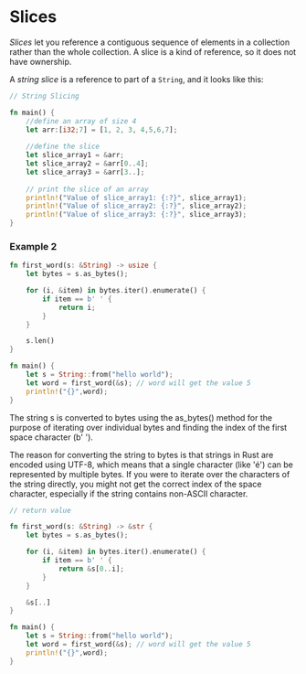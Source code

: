 # Slices

_Slices_ let you reference a contiguous sequence of elements in a collection rather than the whole collection. A slice is a kind of reference, so it does not have ownership.

A _string slice_ is a reference to part of a `String`, and it looks like this:

```rust
// String Slicing

fn main() {
    //define an array of size 4
    let arr:[i32;7] = [1, 2, 3, 4,5,6,7]; 
    
    //define the slice
    let slice_array1 = &arr;
    let slice_array2 = &arr[0..4];
    let slice_array3 = &arr[3..];
    
    // print the slice of an array
    println!("Value of slice_array1: {:?}", slice_array1);
    println!("Value of slice_array2: {:?}", slice_array2);
    println!("Value of slice_array3: {:?}", slice_array3);
}
```

### Example 2

```rust
fn first_word(s: &String) -> usize {
    let bytes = s.as_bytes();

    for (i, &item) in bytes.iter().enumerate() {
        if item == b' ' {
            return i;
        }
    }

    s.len()
}

fn main() {
    let s = String::from("hello world");
    let word = first_word(&s); // word will get the value 5
    println!("{}",word);
}
```

The string s is converted to bytes using the as_bytes() method for the purpose of iterating over individual bytes and finding the index of the first space character (b' ').

The reason for converting the string to bytes is that strings in Rust are encoded using UTF-8, which means that a single character (like 'é') can be represented by multiple bytes. If you were to iterate over the characters of the string directly, you might not get the correct index of the space character, especially if the string contains non-ASCII character.


```rust
// return value

fn first_word(s: &String) -> &str {
    let bytes = s.as_bytes();

    for (i, &item) in bytes.iter().enumerate() {
        if item == b' ' {
            return &s[0..i];
        }
    }

    &s[..]
}

fn main() {
    let s = String::from("hello world");
    let word = first_word(&s); // word will get the value 5
    println!("{}",word);
}
```
